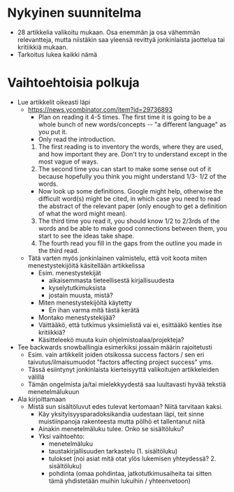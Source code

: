 # Nykyinen suunnitelma
- 28 artikkelia valikoitu mukaan. Osa enemmän ja osa vähemmän relevantteja, mutta niistäkin saa yleensä revittyä jonkinlaista jaottelua tai kritiikkiä mukaan.
- Tarkoitus lukea kaikki nämä

# Vaihtoehtoisia polkuja
- Lue artikkelit oikeasti läpi
    - https://news.ycombinator.com/item?id=29736893
        - Plan on reading it 4-5 times. The first time it is going to be a whole bunch of new words/concepts -- "a different language" as you put it.
        - Only read the introduction.
        1. The first reading is to inventory the words, where they are used, and how important they are. Don't try to understand except in the most vague of ways.
        2. The second time you can start to make some sense out of it because hopefully you think you might understand 1/3- 1/2 of the words.
        - Now look up some definitions. Google might help, otherwise the difficult word(s) might be cited, in which case you need to read the abstract of the relevant paper (only enough to get a definition of what the word might mean).
        3. The third time you read it, you should know 1/2 to 2/3rds of the words and be able to make good connections between them, you start to see the ideas take shape.
        4. The fourth read you fill in the gaps from the outline you made in the third read.
    - Tätä varten myös jonkinlainen valmistelu, että voit koota miten menestystekijöitä käsitellään artikkelissa
        - Esim. menestystekijät
            - aikaisemmasta tieteellisestä kirjallisuudesta
            - kyselytutkimuksista
            - jostain muusta, mistä?
        - Miten menestystekijöitä käytetty
            - En ihan varma mitä tästä kerätä
        - Montako menestystekijää?
        - Väittääkö, että tutkimus yksimielistä vai ei, esittääkö kenties itse kritiikkiä?
        - Käsitteleekö muuta kuin ohjelmistoalaa/projekteja?
- Tee backwards snowballingia esimerkiksi jossain määrin rajoitetusti
    - Esim. vain artikkelit joiden otsikossa success factors / sen eri taivutus/ilmaisumuodot "factors affecting project success" yms.
    - Tässä esiintynyt jonkinlaista kierteisyyttä valikoitujen artikkeleiden välillä
    - Tämän ongelmista ja/tai mielekkyydestä saa luultavasti hyvää tekstiä menetelmälukuun
- Ala kirjoittamaan
    - Mistä sun sisältöluvut edes tulevat kertomaan? Niitä tarvitaan kaksi.
        - Käy yksityisyysparadoksikandia uudestaan läpi, teit sinne muistiinpanoja rakenteesta mutta pölhö et tallentanut niitä
        - Ainakin menetelmäluku tulee. Onko se sisältöluku?
        - Yksi vaihtoehto:
            - menetelmäluku
            - taustakirjallisuuden tarkastelu (1. sisältöluku)
            - tulokset (noi asiat mitä otat ylös lukemisen yhteydessä? 2. sisältöluku)
            - pohdinta (omaa pohdintaa, jatkotutkimusaiheita tai sitten tämä yhdistetään muihin lukuihin / yhteenvetoon)
